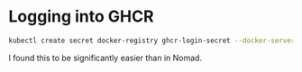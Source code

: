 # Logging into GHCR

```bash
kubectl create secret docker-registry ghcr-login-secret --docker-server=https://ghcr.io --docker-username=$YOUR_GITHUB_USERNAME --docker-password=$YOUR_GITHUB_TOKEN --docker-email=$YOUR_EMAIL
```

I found this to be significantly easier than in Nomad.